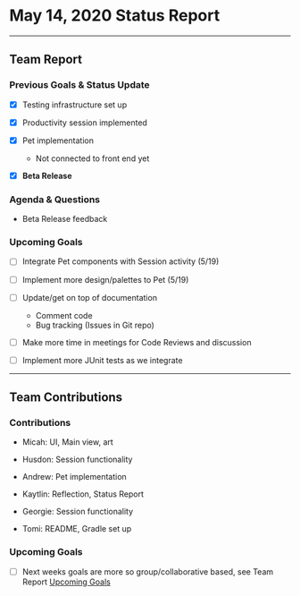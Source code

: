 <h1>May 14, 2020 Status Report</h1>

--- 

<h2>Team Report</h2>
<h3>Previous Goals & Status Update</h3>

- [x] Testing infrastructure set up

- [x] Productivity session implemented

- [x] Pet implementation 
  - Not connected to front end yet

- [x] __Beta Release__

<h3>Agenda & Questions</h3>

- Beta Release feedback

<h3>Upcoming Goals</h3>

- [ ] Integrate Pet components with Session activity (5/19)

- [ ] Implement more design/palettes to Pet (5/19)

- [ ] Update/get on top of documentation
  - Comment code
  - Bug tracking (Issues in Git repo)

- [ ] Make more time in meetings for Code Reviews and discussion

- [ ] Implement more JUnit tests as we integrate

---

<h2>Team Contributions</h2>
<h3>Contributions</h3>

- Micah: UI, Main view, art

- Husdon: Session functionality

- Andrew: Pet implementation

- Kaytlin: Reflection, Status Report

- Georgie: Session functionality 

- Tomi: README, Gradle set up

<h3>Upcoming Goals</h3>

- [ ] Next weeks goals are more so group/collaborative based, see Team Report [Upcoming Goals](https://github.com/haciim/study_buddy_2020/new/master/status_reports#upcoming-goals)
